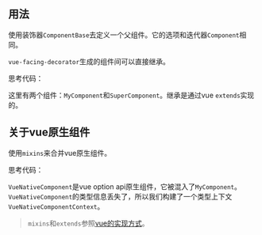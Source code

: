 ## 用法

使用装饰器`ComponentBase`去定义一个父组件。它的选项和迭代器`Component`相同。

`vue-facing-decorator`生成的组件间可以直接继承。

思考代码：

[](./code-example.ts ':include :type=code typescript')

这里有两个组件：`MyComponent`和`SuperComponent`。继承是通过vue `extends`实现的。

## 关于vue原生组件

使用`mixins`来合并vue原生组件。

思考代码：

[](./code-native.ts ':include :type=code typescript')

`VueNativeComponent`是vue option api原生组件，它被混入了`MyComponent`。`VueNativeComponent`的类型信息丢失了，所以我们构建了一个类型上下文`VueNativeComponentContext`。

> `mixins`和`extends`参照[vue的实现方式](https://vuejs.org/api/options-composition.html#extends)。